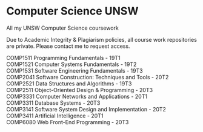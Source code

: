 # Computer Science UNSW
All my UNSW Computer Science coursework

Due to Academic Integrity & Plagiarism policies, all course work repositories are private. 
Please contact me to request access.

COMP1511 Programming Fundamentals - 19T1  
COMP1521 Computer Systems Fundamentals - 19T2  
COMP1531 Software Engineering Fundamentals - 19T3  
COMP2041 Software Construction: Techniques and Tools - 20T2  
COMP2521 Data Structures and Algorithms - 19T3  
COMP2511 Object-Oriented Design & Programming - 20T3  
COMP3331 Computer Networks and Applications - 20T1  
COMP3311 Database Systems - 20T3  
COMP3141 Software System Design and Implementation - 20T2  
COMP3411 Artificial Intelligence - 20T1  
COMP6080 Web Front-End Programming - 20T3  
